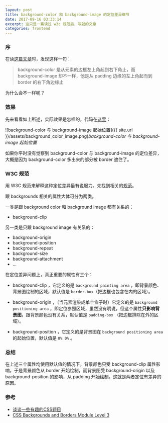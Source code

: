 ```yaml
---
layout: post
title: background-color 和 background-image 的定位差异细节
date: 2017-09-16 03:33:14
excerpt: 这只是一篇读过 w3c 规范后，写就的文章
categories: frontend
---
```


### 序

在读[这篇文章](https://github.com/chokcoco/iCSS/issues/1)时，发现这样一句：

> background-color 是从元素的边框左上角起到右下角止，而 background-image 却不一样，他是从 padding 边缘的左上角起而到 border 的右下角边缘止

为什么会不一样呢？

### 效果
先来看看如上所述，实际效果是怎样的，代码在[这里](https://codepen.io/yiyizym/pen/XebvPm)：

![background-color 与 background-image 起始位置]({{ site.url }}/assets/background_color_image.png)*background-color 与 background-image 起始位置*

如果你平时没有觉察到 background-color 与 background-image 的定位差异，大概是因为 background-color 多出来的部分被 border 遮住了。

### W3C 规范
用 W3C 规范来解释这种定位差异最有说服力。先找到相关的[规范](https://drafts.csswg.org/css-backgrounds-3/#backgrounds)。

跟 backgrounds 相关的属性大体可分为两类。

一类是跟 background color 和 background image 都有关系的：
- background-clip

另一类是只跟 background image 有关系的：
- background-origin
- background-position
- background-repeat
- background-size
- background-attachment
- ...

在定位差异问题上，真正重要的属性有三个：

- background-clip ，它定义的是 `background painting area` ，即背景颜色、背景图绘制的区域，默认值是 `border-box`（把边框也包含在内的区域）。

- background-origin ，（当元素渲染成单个盒子时）它定义的是 `background positioning area` ，即定位参照区域，虽然没有明说，但这个属性**只影响背景图**，跟背景颜色没有关系，默认值是 `padding-box` （把边框排除在外的区域）。

- background-position ，它定义的是背景图在 `background positioning area` 的起始位置，默认值是 `0% 0%` 。

### 总结

在上述三个属性均使用默认值的情况下，背景颜色只受 background-clip 属性影响，于是背景颜色从 border 开始绘制，而背景图受 background-origin 以及 background-position 的影响，从 padding 开始绘制。这就是两者定位有差异的原因。

### 参考
- [谈谈一些有趣的CSS题目](https://github.com/chokcoco/iCSS/issues/1)
- [CSS Backgrounds and Borders Module Level 3](https://drafts.csswg.org/css-backgrounds-3/#backgrounds)